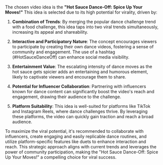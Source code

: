 The chosen video idea is the **"Hot Sauce Dance-Off: Spice Up Your Moves!"** This idea is selected due to its high potential for virality, driven by:

1. **Combination of Trends**: By merging the popular dance challenge trend with a food challenge, this idea taps into two viral trends simultaneously, increasing its appeal and shareability.

2. **Interactive and Participatory Nature**: The concept encourages viewers to participate by creating their own dance videos, fostering a sense of community and engagement. The use of a hashtag (#HotSauceDanceOff) can enhance social media visibility.

3. **Entertainment Value**: The escalating intensity of dance moves as the hot sauce gets spicier adds an entertaining and humorous element, likely to captivate viewers and encourage them to share.

4. **Potential for Influencer Collaboration**: Partnering with influencers known for dance content can significantly boost the video's reach and engagement, drawing their audience to the challenge.

5. **Platform Suitability**: This idea is well-suited for platforms like TikTok and Instagram Reels, where dance challenges thrive. By leveraging these platforms, the video can quickly gain traction and reach a broad audience.

To maximize the viral potential, it's recommended to collaborate with influencers, create engaging and easily replicable dance routines, and utilize platform-specific features like duets to enhance interaction and reach. This strategic approach aligns with current trends and leverages the power of community participation, making the "Hot Sauce Dance-Off: Spice Up Your Moves!" a compelling choice for viral success.